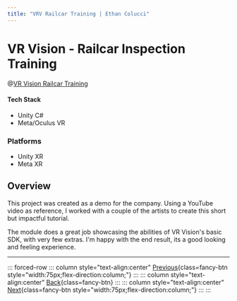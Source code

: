 ```yaml
---
title: "VRV Railcar Training | Ethan Colucci"
---
```


# VR Vision - Railcar Inspection Training

@[VR Vision Railcar Training](https://www.youtube.com/watch?v=uOtPLN9U_P4)

#### Tech Stack
- Unity C#
- Meta/Oculus VR

### Platforms
- Unity XR
- Meta XR

## Overview

This project was created as a demo for the company. Using a YouTube video as reference, I worked with a couple of the artists to create this short but impactful tutorial.

The module does a great job showcasing the abilities of VR Vision's basic SDK, with very few extras. I'm happy with the end result, its a good looking and feeling experience.

---

::: forced-row
::: column style="text-align:center"
[Previous](/projects/vr-vision/vr-vision-railcar.html){class=fancy-btn style="width:75px;flex-direction:column;"}
:::
::: column style="text-align:center"
[Back](/./#VR-Vision){class=fancy-btn}
:::
::: column style="text-align:center"
[Next](/projects/vr-vision/vr-vision-fan-motor-replacement.html){class=fancy-btn style="width:75px;flex-direction:column;"}
:::
:::